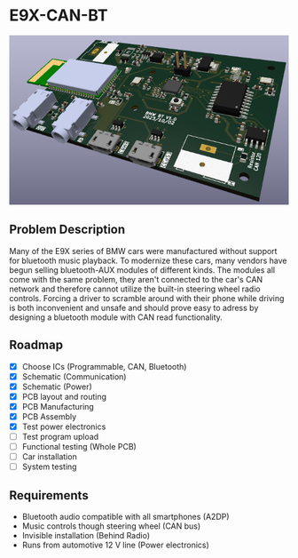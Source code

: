 # E9X-CAN-BT

![Image of PCB 1.0 3D Rendition](https://github.com/Christian-Ristevski/E9X-CAN-BT/blob/main/Images/PCB_3D.png?raw=true)

## Problem Description
Many of the E9X series of BMW cars were manufactured without support for bluetooth music playback. To modernize these cars, many vendors have begun selling bluetooth-AUX modules of different kinds. The modules all come with the same problem, they aren't connected to the car's CAN network and therefore cannot utilize the built-in steering wheel radio controls. Forcing a driver to scramble around with their phone while driving is both inconvenient and unsafe and should prove easy to adress by designing a bluetooth module with CAN read functionality.


## Roadmap
- [x] Choose ICs (Programmable, CAN, Bluetooth)
- [x] Schematic (Communication)
- [x] Schematic (Power)
- [x] PCB layout and routing
- [x] PCB Manufacturing
- [x] PCB Assembly
- [x] Test power electronics
- [ ] Test program upload
- [ ] Functional testing (Whole PCB)
- [ ] Car installation
- [ ] System testing

## Requirements
* Bluetooth audio compatible with all smartphones (A2DP)
* Music controls though steering wheel (CAN bus)
* Invisible installation (Behind Radio)
* Runs from automotive 12 V line (Power electronics)

